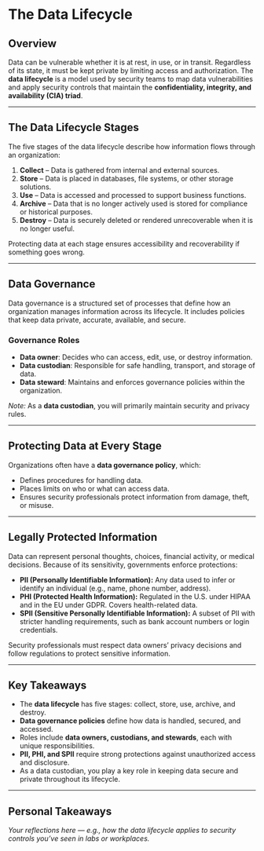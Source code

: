 # The Data Lifecycle

## Overview
Data can be vulnerable whether it is at rest, in use, or in transit. Regardless of its state, it must be kept private by limiting access and authorization. The **data lifecycle** is a model used by security teams to map data vulnerabilities and apply security controls that maintain the **confidentiality, integrity, and availability (CIA) triad**.

---

## The Data Lifecycle Stages
The five stages of the data lifecycle describe how information flows through an organization:

1. **Collect** – Data is gathered from internal and external sources.  
2. **Store** – Data is placed in databases, file systems, or other storage solutions.  
3. **Use** – Data is accessed and processed to support business functions.  
4. **Archive** – Data that is no longer actively used is stored for compliance or historical purposes.  
5. **Destroy** – Data is securely deleted or rendered unrecoverable when it is no longer useful.  

Protecting data at each stage ensures accessibility and recoverability if something goes wrong.

---

## Data Governance
Data governance is a structured set of processes that define how an organization manages information across its lifecycle. It includes policies that keep data private, accurate, available, and secure.

### Governance Roles
- **Data owner**: Decides who can access, edit, use, or destroy information.  
- **Data custodian**: Responsible for safe handling, transport, and storage of data.  
- **Data steward**: Maintains and enforces governance policies within the organization.  

*Note:* As a **data custodian**, you will primarily maintain security and privacy rules.

---

## Protecting Data at Every Stage
Organizations often have a **data governance policy**, which:  
- Defines procedures for handling data.  
- Places limits on who or what can access data.  
- Ensures security professionals protect information from damage, theft, or misuse.  

---

## Legally Protected Information
Data can represent personal thoughts, choices, financial activity, or medical decisions. Because of its sensitivity, governments enforce protections:

- **PII (Personally Identifiable Information):** Any data used to infer or identify an individual (e.g., name, phone number, address).  
- **PHI (Protected Health Information):** Regulated in the U.S. under HIPAA and in the EU under GDPR. Covers health-related data.  
- **SPII (Sensitive Personally Identifiable Information):** A subset of PII with stricter handling requirements, such as bank account numbers or login credentials.  

Security professionals must respect data owners’ privacy decisions and follow regulations to protect sensitive information.

---

## Key Takeaways
- The **data lifecycle** has five stages: collect, store, use, archive, and destroy.  
- **Data governance policies** define how data is handled, secured, and accessed.  
- Roles include **data owners, custodians, and stewards**, each with unique responsibilities.  
- **PII, PHI, and SPII** require strong protections against unauthorized access and disclosure.  
- As a data custodian, you play a key role in keeping data secure and private throughout its lifecycle.

---

## Personal Takeaways
*Your reflections here — e.g., how the data lifecycle applies to security controls you’ve seen in labs or workplaces.*
